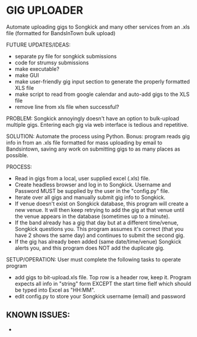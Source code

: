 # GIG UPLOADER
Automate uploading gigs to Songkick and many other services from an .xls file (formatted for BandsInTown bulk upload)



FUTURE UPDATES/IDEAS:
- separate py file for songkick submissions
- code for strumsy submissions
- make executable?
- make GUI
- make user-friendly gig input section to generate the properly formatted XLS file
- make script to read from google calendar and auto-add gigs to the XLS file
- remove line from xls file when successful?






PROBLEM: Songkick annoyingly doesn't have an option to bulk-upload multiple gigs. Entering each gig via web interface is tedious and repetitive.

SOLUTION: Automate the process using Python. Bonus: program reads gig info in from an .xls file formatted for mass uploading by email to Bandsintown, saving any work on submitting gigs to as many places as possible.

PROCESS:
- Read in gigs from a local, user supplied excel (.xls) file.
- Create headless browser and log in to Songkick. Username and Password MUST be supplied by the user in the "config.py" file.
- Iterate over all gigs and manually submit gig info to Songkick.
- If venue doesn't exist on Songkick database, this program will create a new venue. It will then keep retrying to add the gig at that venue until the venue appears in the database (sometimes up to a minute).
- If the band already has a gig that day but at a different time/venue, Songkick questions you. This program assumes it's correct (that you have 2 shows the same day) and continues to submit the second gig.
- If the gig has already been added (same date/time/venue) Songkick alerts you, and this program does NOT add the duplicate gig.

SETUP/OPERATION: User must complete the following tasks to operate program
- add gigs to bit-upload.xls file. Top row is a header row, keep it. Program expects all info in "string" form EXCEPT the start time fielf which should be typed into Excel as "HH:MM".
- edit config.py to store your Songkick username (email) and password

KNOWN ISSUES:
-
-
